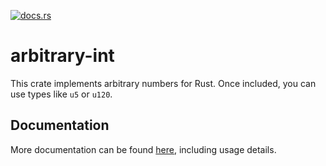 [![docs.rs](https://img.shields.io/docsrs/arbitrary-int)](https://docs.rs/arbitrary-int)

# arbitrary-int

This crate implements arbitrary numbers for Rust. Once included, you can use types like `u5` or `u120`.

## Documentation

More documentation can be found [here](https://docs.rs/arbitrary-int/latest/arbitrary_int/),
including usage details.
